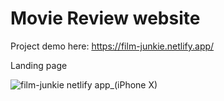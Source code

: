 # Movie Review website

Project demo here: https://film-junkie.netlify.app/

Landing page

![film-junkie netlify app_(iPhone X)](https://user-images.githubusercontent.com/48602776/129799693-72058e35-f095-47cd-bef4-252f2358b921.png)
